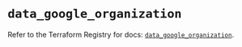 # `data_google_organization`

Refer to the Terraform Registry for docs: [`data_google_organization`](https://registry.terraform.io/providers/hashicorp/google-beta/5.14.0/docs/data-sources/google_organization).
